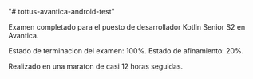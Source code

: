 "# tottus-avantica-android-test" 

Examen completado para el puesto de desarrollador Kotlin Senior S2 en Avantica.

Estado de terminacion del examen: 100%.
Estado de afinamiento: 20%.

Realizado en una maraton de casi 12 horas seguidas.
